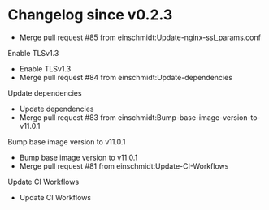 # Changelog since v0.2.3
- Merge pull request #85 from einschmidt:Update-nginx-ssl_params.conf

Enable TLSv1.3 
- Enable TLSv1.3 
- Merge pull request #84 from einschmidt:Update-dependencies

Update dependencies 
- Update dependencies 
- Merge pull request #83 from einschmidt:Bump-base-image-version-to-v11.0.1

Bump base image version to v11.0.1 
- Bump base image version to v11.0.1 
- Merge pull request #81 from einschmidt:Update-CI-Workflows

Update CI Workflows 
- Update CI Workflows 

